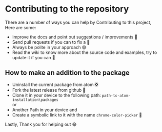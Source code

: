 # Contributing to the repository

There are a number of ways you can help by Contributing to this project, Here are some:

- Improve the docs and point out suggestions / improvements :open_file_folder:
- Send pull requests if you can to fix a :bug:
- Always be polite in your approach :smile:
- Read the wiki to know more about the source code and examples, try to update it if you can :information_desk_person:

## How to make an addition to the package
- Uninstall the current package from atom :negative_squared_cross_mark:
- Fork the latest release from github :fork_and_knife:
- Clone it in your device to the following path:
`path-to-atom-installation\packages`<br/>
or<br/>
- Another Path in your device and
- Create a symbolic link to it with the name `chrome-color-picker` :link:

Lastly, Thank you for helping out :grin:
